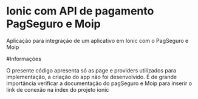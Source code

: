 # Ionic com API de pagamento PagSeguro e Moip
Aplicação para integração de um aplicativo em Ionic com o PagSeguro e Moip

#Informações

O presente código apresenta só as page e providers utilizados para implementação, a criação do app não foi desenvolvido. É de grande importância verificar a documentação do pagSeguro e Moip para inserir o link de conexão na index do projeto ionic
